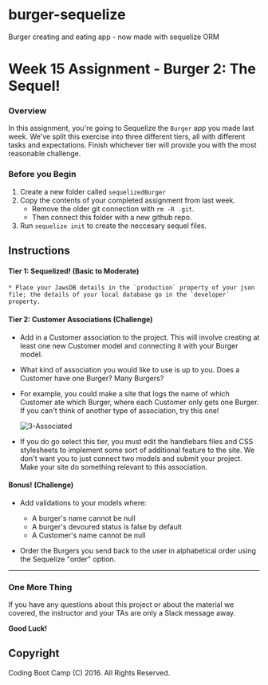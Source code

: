 # burger-sequelize
Burger creating and eating app - now made with sequelize ORM


# Week 15 Assignment - Burger 2: The Sequel!

### Overview
In this assignment, you're going to Sequelize the `Burger` app you made last week. We've split this exercise into three different tiers, all with different tasks and expectations. Finish whichever tier will provide you with the most reasonable challenge.

### Before you Begin
1. Create a new folder called `sequelizedBurger`
2. Copy the contents of your completed assignment from last week.
	* Remove the older git connection with `rm -R .git`. 
	* Then connect this folder with a new github repo.
3. Run `sequelize init` to create the neccesary sequel files.

## Instructions 

#### Tier 1: Sequelized! (Basic to Moderate)

	* Place your JawsDB details in the `production` property of your json file; the details of your local database go in the `developer` property.

#### Tier 2: Customer Associations (Challenge)

* Add in a Customer association to the project. This will involve creating at least one new Customer model and connecting it with your Burger model.

* What kind of association you would like to use is up to you. Does a Customer have one Burger? Many Burgers?

* For example, you could make a site that logs the name of which Customer ate which Burger, where each Customer only gets one Burger. If you can't think of another type of association, try this one!

	![3-Associated](Images/3-Associated.jpg)

* If you do go select this tier, you must edit the handlebars files and CSS stylesheets to implement some sort of additional feature to the site. We don't want you to just connect two models and submit your project. Make your site do something relevant to this association.

#### Bonus! (Challenge)

* Add validations to your models where:
	* A burger's name cannot be null
	* A burger's devoured status is false by default
	* A Customer's name cannot be null

* Order the Burgers you send back to the user in alphabetical order using the Sequelize "order" option.

-------
### One More Thing
If you have any questions about this project or about the material we covered, the instructor and your TAs are only a Slack message away.

**Good Luck!**

## Copyright
Coding Boot Camp (C) 2016. All Rights Reserved.